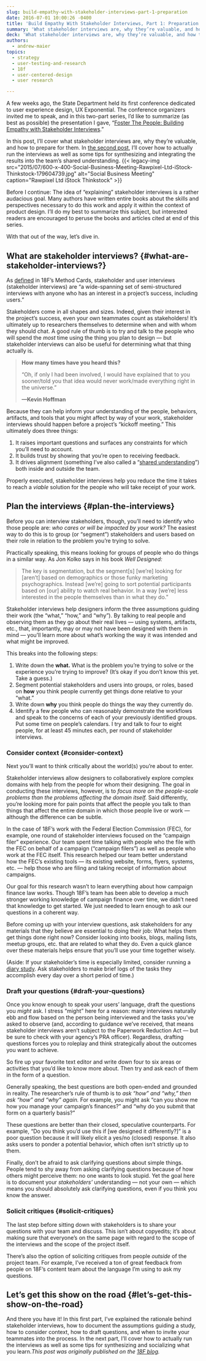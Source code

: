 ```yaml
---
slug: build-empathy-with-stakeholder-interviews-part-1-preparation
date: 2016-07-01 10:00:26 -0400
title: 'Build Empathy With Stakeholder Interviews, Part 1: Preparation'
summary: 'What stakeholder interviews are, why they’re valuable, and how to prepare for them.'
deck: 'What stakeholder interviews are, why they’re valuable, and how to prepare for them.'
authors:
  - andrew-maier
topics:
  - strategy
  - user-testing-and-research
  - 18f
  - user-centered-design
  - user research

---
```


A few weeks ago, the State Department held its first conference dedicated to user experience design, UX Exponential. The conference organizers invited me to speak, and in this two-part series, I&#8217;d like to summarize (as best as possible) the presentation I gave, &#8220;[Foster The People: Building Empathy with Stakeholder Interviews](https://speakerdeck.com/andrewmaier/foster-the-people-building-empathy-with-stakeholder-interviews).&#8221;

In this post, I&#8217;ll cover what stakeholder interviews are, why they’re valuable, and how to prepare for them. In [the second post](https://digital.gov/2016/07/29/build-empathy-with-stakeholder-interviews-part-2-conversation/), I’ll cover how to actually run the interviews as well as some tips for synthesizing and integrating the results into the team’s shared understanding. {{< legacy-img src="2015/07/600-x-400-Social-Business-Meeting-Rawpixel-Ltd-iStock-Thinkstock-179604739.jpg" alt="Social Business Meeting" caption="Rawpixel Ltd iStock Thinkstock" >}} 

Before I continue: The idea of “explaining” stakeholder interviews is a rather audacious goal. Many authors have written entire books about the skills and perspectives necessary to do this work and apply it within the context of product design. I’ll do my best to summarize this subject, but interested readers are encouraged to peruse the books and articles cited at end of this series.

With that out of the way, let&#8217;s dive in.

## What are stakeholder interviews? {#what-are-stakeholder-interviews?}

As [defined](https://methods.18f.gov/discover/stakeholder-and-user-interviews/) in 18F’s Method Cards, stakeholder and user interviews (stakeholder interviews) are &#8220;a wide-spanning set of semi-structured interviews with anyone who has an interest in a project’s success, including users.&#8221;

Stakeholders come in all shapes and sizes. Indeed, given their interest in the project’s success, even your own teammates count as stakeholders! It’s ultimately up to researchers themselves to determine when and with whom they should chat. A good rule of thumb is to try and talk to the people who will spend the _most_ time using the thing you plan to design — but stakeholder interviews can also be useful for determining what that thing actually is.

> **How many times have you heard this?**
>
> “Oh, if only I had been involved, I would have explained that to you sooner/told you that idea would never work/made everything right in the universe.”
>
> **—Kevin Hoffman**

Because they can help inform your understanding of the people, behaviors, artifacts, and tools that you might affect by way of your work, stakeholder interviews should happen before a project’s “kickoff meeting.” This ultimately does three things:

  1. It raises important questions and surfaces any constraints for which you’ll need to account.
  2. It builds trust by showing that you’re open to receiving feedback.
  3. It drives alignment (something I’ve also called a “[shared understanding](http://ngenworks.com/design/an-unlikely-byproduct/)”) both inside and outside the team.

Properly executed, stakeholder interviews help you reduce the time it takes to reach a _viable_ solution for the people who will take receipt of your work.

## Plan the interviews {#plan-the-interviews}

Before you can interview stakeholders, though, you’ll need to identify who those people are: _who cares or will be impacted by your work?_ The easiest way to do this is to group (or “segment”) stakeholders and users based on their role in relation to the problem you’re trying to solve.

Practically speaking, this means looking for groups of people who do things in a similar way. As Jon Kolko says in his book _Well Designed:_

> The key is segmentation, but the segment\[s\] \[we’re\] looking for [aren’t] based on demographics or those funky marketing psychographics. Instead [we’re] going to sort potential participants based on [our] ability to watch real behavior. In a way [we’re] less interested in the people themselves than in what they do.”

Stakeholder interviews help designers inform the three assumptions guiding their work (the “what,” “how,” and “why”). By talking to real people and observing them as they go about their real lives — using systems, artifacts, etc., that, importantly, may or may not have been designed with them in mind — you’ll learn more about what’s working the way it was intended and what might be improved.

This breaks into the following steps:

  1. Write down the **what.** What is the problem you’re trying to solve or the experience you’re trying to improve? (It’s okay if you don’t know this yet. Take a guess.)
  2. Segment potential stakeholders and users into groups, or roles, based on **how** you think people currently get things done relative to your “what.”
  3. Write down **why** you think people do things the way they currently do.
  4. Identify a few people who can reasonably demonstrate the workflows and speak to the concerns of each of your previously identified groups. Put some time on people’s calendars. I try and talk to four to eight people, for at least 45 minutes each, per round of stakeholder interviews.

### Consider context {#consider-context}

Next you’ll want to think critically about the world(s) you’re about to enter.

Stakeholder interviews allow designers to collaboratively explore complex domains with help from the people for whom their designing. The goal in conducting these interviews, however, is to _focus more on the people-scale problems than the problems affecting the domain itself._ Said differently, you’re looking more for pain points that affect the people you talk to than things that affect the entire domain in which those people live or work — although the difference can be subtle.

In the case of 18F’s work with the Federal Election Commission (FEC), for example, one round of stakeholder interviews focused on the “campaign filer” experience. Our team spent time talking with people who the file with the FEC on behalf of a campaign (“campaign filers”) as well as people who work at the FEC itself. This research helped our team better understand how the FEC’s existing tools — its existing website, forms, flyers, systems, etc. — help those who are filing and taking receipt of information about campaigns.

Our goal for this research wasn’t to learn everything about how campaign finance law works. Though 18F’s team has been able to develop a much stronger working knowledge of campaign finance over time, we didn’t need that knowledge to get started. We just needed to learn enough to ask our questions in a coherent way.

Before coming up with your interview questions, ask stakeholders for any materials that they believe are essential to doing their job: What helps them get things done right now? Consider looking into books, blogs, mailing lists, meetup groups, etc. that are related to what they do. Even a quick glance over these materials helps ensure that you’ll use your time together wisely.

(Aside: If your stakeholder&#8217;s time is especially limited, consider running a [diary study](http://www.uxbooth.com/articles/jumpstart-design-research-with-a-diary-study/). Ask stakeholders to make brief logs of the tasks they accomplish every day over a short period of time.)

### Draft your questions {#draft-your-questions}

Once you know enough to speak your users’ language, draft the questions you _might_ ask. I stress “might” here for a reason: many interviews naturally ebb and flow based on the person being interviewed and the tasks you’ve asked to observe (and, according to guidance we&#8217;ve received, that means stakeholder interviews aren&#8217;t subject to the Paperwork Reduction Act — but be sure to check with your agency&#8217;s PRA officer). Regardless, drafting questions forces you to roleplay and think strategically about the outcomes you want to achieve.

So fire up your favorite text editor and write down four to six areas or activities that you’d like to know more about. Then try and ask each of them in the form of a question.

Generally speaking, the best questions are both open-ended and grounded in reality. The researcher’s rule of thumb is to _ask “how” and “why,” then ask “how” and “why” again._ For example, you might ask “can you show me how you manage your campaign’s finances?” and “why do you submit that form on a quarterly basis?”

These questions are better than their closed, speculative counterparts. For example, “Do you think you’d use this if [we designed it differently?]” is a poor question because it will likely elicit a yes/no (closed) response. It also asks users to ponder a potential behavior, which often isn’t strictly up to them.

Finally, don’t be afraid to ask clarifying questions about simple things. People tend to shy away from asking clarifying questions because of how others might perceive them: no one wants to look stupid. Yet the goal here is to document your _stakeholders’_ understanding — not your own — which means you should absolutely ask clarifying questions, even if you think you know the answer.

### Solicit critiques {#solicit-critiques}

The last step before sitting down with stakeholders is to share your questions with your team and discuss. This isn’t about copyedits; it’s about making sure that everyone’s on the same page with regard to the scope of the interviews and the scope of the project itself.

There’s also the option of soliciting critiques from people _outside_ of the project team. For example, I’ve received a ton of great feedback from people on 18F’s content team about the language I’m using to ask my questions.

## Let’s get this show on the road {#let’s-get-this-show-on-the-road}

And there you have it! In this first part, I’ve explained the rationale behind stakeholder interviews, how to document the assumptions guiding a study, how to consider context, how to draft questions, and when to invite your teammates into the process. In the next part, I’ll cover how to actually run the interviews as well as some tips for synthesizing and socializing what you learn._This post was originally published on the [18F blog](https://18f.gsa.gov/blog/)._
